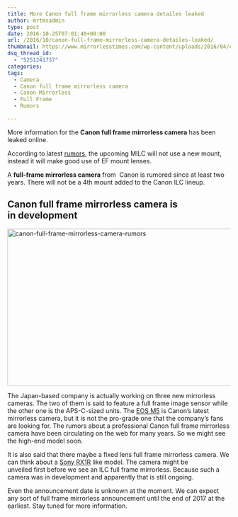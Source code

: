 ```yaml
---
title: More Canon full frame mirrorless camera detailes leaked
author: mrtmsadmin
type: post
date: 2016-10-25T07:01:40+00:00
url: /2016/10/canon-full-frame-mirrorless-camera-detailes-leaked/
thumbnail: https://www.mirrorlesstimes.com/wp-content/uploads/2016/04/canon-full-frame-mirrorless-camera-rumors.jpg
dsq_thread_id:
  - "5251241737"
categories:
tags:
  - Camera
  - Canon full frame mirrorless camera
  - Canon Mirrorless
  - Full Frame
  - Rumors

---
```

More information for the **Canon full frame mirrorless camera** has been leaked online.

According to latest <a title="Canon Rumors" href="http://www.dailycameranews.com/tag/canon-rumors/" target="_blank" rel="noopener">rumors</a>, the upcoming MILC will not use a new mount, instead it will make good use of EF mount lenses.

A **full-frame mirrorless camera** from  Canon is rumored since at least two years. There will not be a 4th mount added to the Canon ILC lineup. <!--more-->

## Canon full frame mirrorless camera is in development

[<img class="aligncenter size-full wp-image-142" src="https://i0.wp.com/www.mirrorlesstimes.com/wp-content/uploads/2016/04/canon-full-frame-mirrorless-camera-rumors.jpg?resize=600%2C355&#038;ssl=1" alt="canon-full-frame-mirrorless-camera-rumors" width="600" height="355" srcset="https://i0.wp.com/www.mirrorlesstimes.com/wp-content/uploads/2016/04/canon-full-frame-mirrorless-camera-rumors.jpg?w=900&ssl=1 900w, https://i0.wp.com/www.mirrorlesstimes.com/wp-content/uploads/2016/04/canon-full-frame-mirrorless-camera-rumors.jpg?resize=300%2C178&ssl=1 300w, https://i0.wp.com/www.mirrorlesstimes.com/wp-content/uploads/2016/04/canon-full-frame-mirrorless-camera-rumors.jpg?resize=768%2C455&ssl=1 768w" sizes="(max-width: 600px) 100vw, 600px" data-recalc-dims="1" />][1]

The Japan-based company is actually working on three new mirrorless cameras. The two of them is said to feature a full frame image sensor while the other one is the APS-C-sized units. The [EOS M5][2] is Canon’s latest mirrorless camera, but it is not the pro-grade one that the company’s fans are looking for. The rumors about a professional Canon full frame mirrorless camera have been circulating on the web for many years. So we might see the high-end model soon.

It is also said that there maybe a fixed lens full frame mirrorless camera. We can think about a <a href="http://amzn.to/2eiTO3T" target="_blank" rel="nofollow noopener">Sony RX1R</a> like model. The camera might be unveiled first before we see an ILC full frame mirrorless. Because such a camera was in development and apparently that is still ongoing.

Even the announcement date is unknown at the moment. We can expect any sort of full frame mirrorless announcement until the end of 2017 at the earliest. Stay tuned for more information.

 [1]: https://i0.wp.com/www.mirrorlesstimes.com/wp-content/uploads/2016/04/canon-full-frame-mirrorless-camera-rumors.jpg?ssl=1
 [2]: https://www.mirrorlesstimes.com/2016/09/canon-eos-m5/